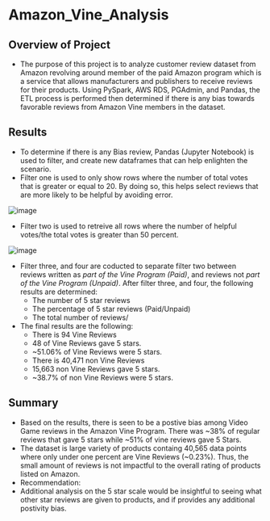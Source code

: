 # ****Amazon_Vine_Analysis****
## Overview of Project
- The purpose of this project is to analyze customer review dataset from Amazon revolving around member of the paid Amazon program which is a service that allows manufacturers and publishers to receive reviews for their products. Using PySpark, AWS RDS, PGAdmin, and Pandas, the ETL process is performed then determined if there is any bias towards favorable reviews from Amazon Vine members in the dataset. 

## Results
- To determine if there is any Bias review, Pandas (Jupyter Notebook) is used to filter, and create new dataframes that can help enlighten the scenario.
- Filter one is used to only show rows where the number of total votes that is greater or equal to 20. By doing so, this helps select reviews that are more likely to be helpful by avoiding error. 

![image](https://user-images.githubusercontent.com/106709942/192177990-43ce67fd-9ecb-4f59-be69-118399f49b6b.png)

- Filter two is used to retreive all rows where the number of helpful votes/the total votes is greater than 50 percent.

![image](https://user-images.githubusercontent.com/106709942/192178240-ccb52dae-7ffa-42ad-9ae1-f4a299c868fb.png)

- Filter three, and four are coducted to separate filter two between reviews written as _part of the Vine Program (Paid)_, and reviews not _part of the Vine Program (Unpaid)_. After filter three, and four, the following results are determined:
  - The number of 5 star reviews
  - The percentage of 5 star reviews (Paid/Unpaid)
  - The total number of reviews/
 - The final results are the following:
   - There is 94 Vine Reviews
   - 48 of Vine Reviews gave 5 stars.
   - ~51.06% of Vine Reviews were 5 stars.
   - There is 40,471 non Vine Reviews
   - 15,663 non Vine Reviews gave 5 stars.
   - ~38.7% of non Vine Reviews were 5 stars. 
   
## Summary
- Based on the results, there is seen to be a postive bias among Video Game reviews in the Amazon Vine Program. There was ~38% of regular reviews that  gave 5 stars while ~51% of vine reviews gave 5 Stars.
- The dataset is large variety of products containg 40,565 data points where only under one percent are Vine Reviews (~0.23%). Thus, the small amount of reviews is not impactful to the overall rating of products listed on Amazon. 
- Recommendation:
- Additional analysis on the 5 star scale would be insightful to seeing what other star reviews are given to products, and if provides any additional postivity bias. 

